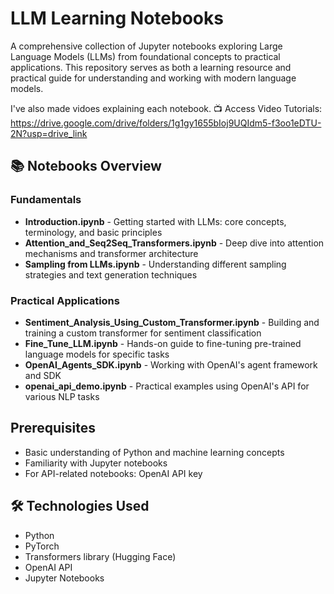 # LLM Learning Notebooks

A comprehensive collection of Jupyter notebooks exploring Large Language Models (LLMs) from foundational concepts to practical applications. This repository serves as both a learning resource and practical guide for understanding and working with modern language models.

I've also made vidoes explaining each notebook. 
📺 Access Video Tutorials: https://drive.google.com/drive/folders/1g1gy1655bIoj9UQIdm5-f3oo1eDTU-2N?usp=drive_link

## 📚 Notebooks Overview

### Fundamentals
- **Introduction.ipynb** - Getting started with LLMs: core concepts, terminology, and basic principles
- **Attention_and_Seq2Seq_Transformers.ipynb** - Deep dive into attention mechanisms and transformer architecture
- **Sampling from LLMs.ipynb** - Understanding different sampling strategies and text generation techniques

### Practical Applications
- **Sentiment_Analysis_Using_Custom_Transformer.ipynb** - Building and training a custom transformer for sentiment classification
- **Fine_Tune_LLM.ipynb** - Hands-on guide to fine-tuning pre-trained language models for specific tasks
- **OpenAI_Agents_SDK.ipynb** - Working with OpenAI's agent framework and SDK
- **openai_api_demo.ipynb** - Practical examples using OpenAI's API for various NLP tasks

## Prerequisites

- Basic understanding of Python and machine learning concepts
- Familiarity with Jupyter notebooks
- For API-related notebooks: OpenAI API key

## 🛠️ Technologies Used

- Python
- PyTorch
- Transformers library (Hugging Face)
- OpenAI API
- Jupyter Notebooks

